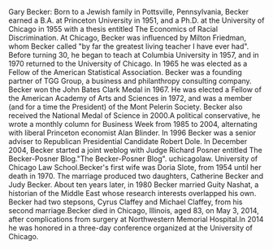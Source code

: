 Gary Becker: Born to a Jewish family in Pottsville, Pennsylvania, Becker earned a B.A. at Princeton University in 1951, and a Ph.D. at the University of Chicago in 1955 with a thesis entitled The Economics of Racial Discrimination. At Chicago, Becker was influenced by Milton Friedman, whom Becker called "by far the greatest living teacher I have ever had". Before turning 30, he began to teach at Columbia University in 1957, and in 1970 returned to the University of Chicago. In 1965 he was elected as a Fellow of the American Statistical Association. Becker was a founding partner of TGG Group, a business and philanthropy consulting company. Becker won the John Bates Clark Medal in 1967. He was elected a Fellow of the American Academy of Arts and Sciences in 1972, and was a member (and for a time the President) of the Mont Pelerin Society. Becker also received the National Medal of Science in 2000.A political conservative, he wrote a monthly column for Business Week from  1985 to 2004, alternating with liberal Princeton economist Alan Blinder. In 1996 Becker was a senior adviser to Republican Presidential Candidate Robert Dole. In December 2004, Becker started a joint weblog with Judge Richard Posner entitled The Becker-Posner Blog."The Becker-Posner Blog". uchicagolaw. University of Chicago Law School.Becker's first wife was Doria Slote, from 1954 until her death in 1970. The marriage produced two daughters, Catherine Becker and Judy Becker. About ten years later, in 1980 Becker married Guity Nashat, a historian of the Middle East whose research interests overlapped his own. Becker had two stepsons, Cyrus Claffey and Michael Claffey, from his second marriage.Becker died in Chicago, Illinois, aged 83, on May 3, 2014, after complications from surgery at Northwestern Memorial Hospital.In 2014 he was honored in a three-day conference organized at the University of Chicago.
